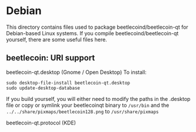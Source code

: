 
Debian
====================
This directory contains files used to package beetlecoind/beetlecoin-qt
for Debian-based Linux systems. If you compile beetlecoind/beetlecoin-qt yourself, there are some useful files here.

## beetlecoin: URI support ##


beetlecoin-qt.desktop  (Gnome / Open Desktop)
To install:

	sudo desktop-file-install beetlecoin-qt.desktop
	sudo update-desktop-database

If you build yourself, you will either need to modify the paths in
the .desktop file or copy or symlink your beetlecoinqt binary to `/usr/bin`
and the `../../share/pixmaps/beetlecoin128.png` to `/usr/share/pixmaps`

beetlecoin-qt.protocol (KDE)

